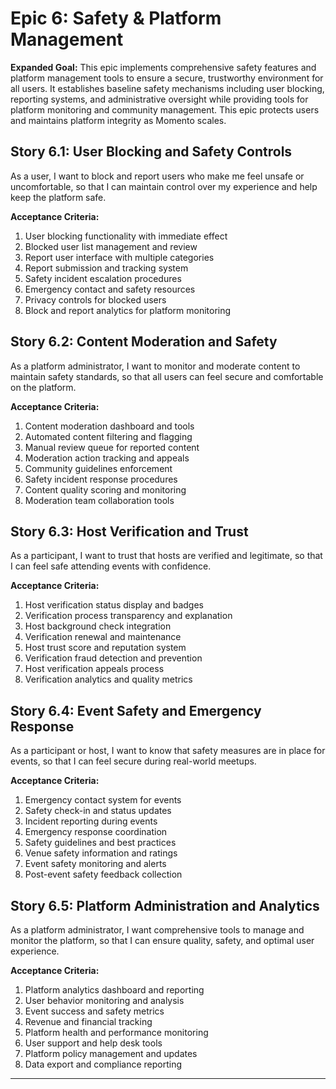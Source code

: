 # Epic 6: Safety & Platform Management

**Expanded Goal:** This epic implements comprehensive safety features and platform management tools to ensure a secure, trustworthy environment for all users. It establishes baseline safety mechanisms including user blocking, reporting systems, and administrative oversight while providing tools for platform monitoring and community management. This epic protects users and maintains platform integrity as Momento scales.

## Story 6.1: User Blocking and Safety Controls

As a user,
I want to block and report users who make me feel unsafe or uncomfortable,
so that I can maintain control over my experience and help keep the platform safe.

**Acceptance Criteria:**

1. User blocking functionality with immediate effect
2. Blocked user list management and review
3. Report user interface with multiple categories
4. Report submission and tracking system
5. Safety incident escalation procedures
6. Emergency contact and safety resources
7. Privacy controls for blocked users
8. Block and report analytics for platform monitoring

## Story 6.2: Content Moderation and Safety

As a platform administrator,
I want to monitor and moderate content to maintain safety standards,
so that all users can feel secure and comfortable on the platform.

**Acceptance Criteria:**

1. Content moderation dashboard and tools
2. Automated content filtering and flagging
3. Manual review queue for reported content
4. Moderation action tracking and appeals
5. Community guidelines enforcement
6. Safety incident response procedures
7. Content quality scoring and monitoring
8. Moderation team collaboration tools

## Story 6.3: Host Verification and Trust

As a participant,
I want to trust that hosts are verified and legitimate,
so that I can feel safe attending events with confidence.

**Acceptance Criteria:**

1. Host verification status display and badges
2. Verification process transparency and explanation
3. Host background check integration
4. Verification renewal and maintenance
5. Host trust score and reputation system
6. Verification fraud detection and prevention
7. Host verification appeals process
8. Verification analytics and quality metrics

## Story 6.4: Event Safety and Emergency Response

As a participant or host,
I want to know that safety measures are in place for events,
so that I can feel secure during real-world meetups.

**Acceptance Criteria:**

1. Emergency contact system for events
2. Safety check-in and status updates
3. Incident reporting during events
4. Emergency response coordination
5. Safety guidelines and best practices
6. Venue safety information and ratings
7. Event safety monitoring and alerts
8. Post-event safety feedback collection

## Story 6.5: Platform Administration and Analytics

As a platform administrator,
I want comprehensive tools to manage and monitor the platform,
so that I can ensure quality, safety, and optimal user experience.

**Acceptance Criteria:**

1. Platform analytics dashboard and reporting
2. User behavior monitoring and analysis
3. Event success and safety metrics
4. Revenue and financial tracking
5. Platform health and performance monitoring
6. User support and help desk tools
7. Platform policy management and updates
8. Data export and compliance reporting

---
